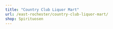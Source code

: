 ```yaml
---
title: "Country Club Liquor Mart"
url: /east-rochester/country-club-liquor-mart/
shop: Spirituosen
---
```

